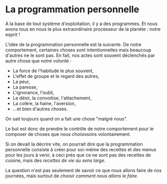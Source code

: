 


# La programmation personnelle

A la base de tout système d'exploitation, il y a des programmes. Et nous avons tous en nous le plus extraordinaire processeur de la planète : notre esprit !

L'idée de la programmation personnelle est la suivante. De notre comportement, certaines choses sont intentionnelles mais beaucoup d'autres ne le sont pas. En fait, nos actes sont souvent déclenchés par autre chose que notre volonté :

- La force de l'habitude le plus souvent,
- L'effet de groupe et le regard des autres,
- La peur,
- La paresse,
- L'ignorance, l'oubli,
- Le désir, la convoitise, l'attachement,
- La colère, la haine, l'aversion,
- ...et bien d'autres choses.

On sait toujours quand on a fait une chose "malgré nous".

Le but est donc de prendre le contrôle de notre comportement pour le composer de choses que nous choisissons volontairement.

Si on devait la décrire vite, on pourrait dire que la programmation personnelle consiste à créer pour soi-même des recettes et des menus pour les jours à venir, à ceci près que ce ne sont pas des recettes de cuisine, mais des *recettes de vie au sens large.*

La question n'est pas seulement de savoir ce que nous allons faire de nos journées, mais surtout de *choisir comment nous allons le faire.*
